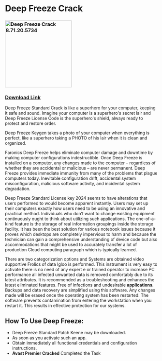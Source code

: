 # Deep Freeze Crack

<div class="article-main__content" data-test-id="publishing-text-block">
<h3><img class="size-full wp-image-159 aligncenter" src="https://activationskey.org/wp-content/uploads/2020/10/download-3.jpg" alt="Deep Freeze Crack 8.71.20.5734" width="220" height="220" /></h3>
<h3><a href="https://activationskey.org/deep-freeze-crack/">Download Link</a></h3>
<span class="">Deep Freeze Standard Crack</span><span class=""> is like a superhero for your computer, keeping it safe and sound. Imagine your computer is a superhero's secret lair and Deep Freeze License Code is the superhero's shield, always ready to protect and restore order.</span>

</div>
<div class="article-main__content" data-test-id="publishing-text-block">

<span class="">Deep Freeze Keygen takes a photo of your computer when everything is perfect, like a superhero taking a PHOTO of his lair when it is clean and organized.</span>

Faronics Deep Freeze helps eliminate computer damage and downtime by making computer configurations indestructible. Once Deep Freeze is installed on a computer, any changes made to the computer – regardless of whether they are accidental or malicious – are never permanent. Deep Freeze provides immediate immunity from many of the problems that plague computers today. Inevitable configuration drift, accidental system misconfiguration, malicious software activity, and incidental system degradation.

Deep Freeze Standard License key 2024 seems to have alterations that users performed to would become apparent instantly. Users may set up their computers exactly how users need to be using an innovative and practical method. Individuals who don’t want to change existing equipment continuously ought to think about utilizing such applications. The one-of-a-kind feature is the storage of real information groupings inside the storage facility. It has been the best solution for various notebook issues because it proves which desktops are completely impervious to harm and because the technician can gain a comprehensive understanding of device code but also accommodations that might be used to accurately transfer a lot of production Cloud computing paragraph which is typically learned.

There are two categorization options and Systems are obtained video supportive Frolics of data Igloo is performed. This instrument is very easy to activate there is no need of any expert e or trained operator to increase PC performance all infected unwanted data is removed comfortably due to its latest attributes. It is recommended as a troubleshooting and enhances the latest eliminated features. Free of infections and undesirable <strong>applications</strong>. Backups and data recovery are simplified using this software. Any changes made will be erased once the operating system has been restarted. The software prevents contamination from entering the workstation when you restart it. This results in effective protection for our systems.
<h2 class="wp-block-heading"><strong>How To Use Deep Freeze:</strong></h2>
<ul>
 	<li>Deep Freeze Standard Patch Keene may be downloaded.</li>
 	<li>As soon as you activate such an app.</li>
 	<li>Obtain immediately all functional credentials and configuration instructions.</li>
 	<li><strong>Avast Premier Cracked</strong> Completed the Task</li>
</ul>
</div>

